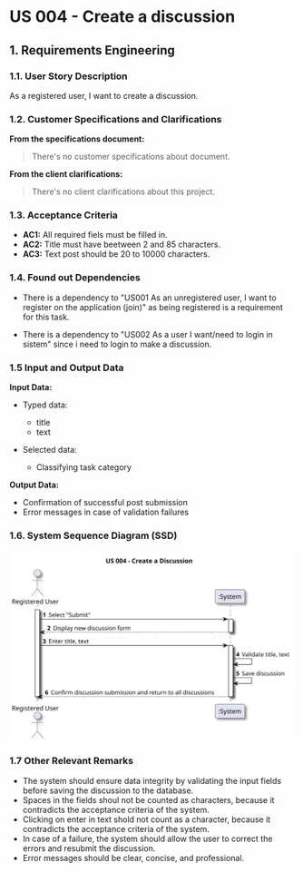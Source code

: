 # US 004 - Create a discussion 

## 1. Requirements Engineering


### 1.1. User Story Description


As a registered user, I want to create a discussion.



### 1.2. Customer Specifications and Clarifications 


**From the specifications document:**

>	There's no customer specifications about document.


**From the client clarifications:**

>  There's no client clarifications about this project.

### 1.3. Acceptance Criteria


* **AC1:** All required fiels must be filled in.
* **AC2:** Title must have beetween 2 and 85 characters.
* **AC3:** Text post should be 20 to 10000 characters.



### 1.4. Found out Dependencies

* There is a dependency to "US001 As an unregistered user, I want to register on the application (join)" as being registered is a requirement for this task.

* There is a dependency to "US002 As a user I want/need to login in sistem" since i need to login to make a discussion.



### 1.5 Input and Output Data


**Input Data:**

* Typed data:
	* title
	* text

	
* Selected data:
	* Classifying task category 


**Output Data:**

* Confirmation of successful post submission
* Error messages in case of validation failures


### 1.6. System Sequence Diagram (SSD)


![System Sequence Diagram - Alternative One](svg/us004-system-sequence-diagram.svg)




### 1.7 Other Relevant Remarks

* The system should ensure data integrity by validating the input fields before saving the discussion to the database.
* Spaces in the fields shoul not be counted as characters, because it contradicts the acceptance criteria of the system.
* Clicking on enter in text shold not count as a character, because it contradicts the acceptance criteria of the system.
* In case of a failure, the system should allow the user to correct the errors and resubmit the discussion.
* Error messages should be clear, concise, and professional. 
